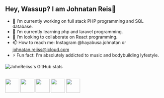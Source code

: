 ## Hey, Wassup? I am Johnatan Reis👋

- 🔭 I’m currently working on full stack PHP programming and SQL database.
- 🌱 I’m currently learning php and laravel programming.
- 👯 I’m looking to collaborate on React programming.
- 📫 How to reach me: Instagram @hayabusa.johnatan or johnatan.reiiss@icloud.com
- ⚡ Fun fact: I'm absolutely addicted to music and bodybuilding lyfestyle.

![JohnReiiss's GitHub stats](https://github-readme-stats.vercel.app/api?username=JohnReiiss&show_icons=true&theme=synthwave)

<div style="display: inline_block"><br>
  <img align="center" src="https://cdn.jsdelivr.net/gh/devicons/devicon@latest/icons/html5/html5-original.svg" width="45" height="45" />
  <img align="center" src="https://cdn.jsdelivr.net/gh/devicons/devicon@latest/icons/css3/css3-original.svg" width="45" height="45" />
  <img align="center" src="https://cdn.jsdelivr.net/gh/devicons/devicon@latest/icons/javascript/javascript-plain.svg" width="45" height="45" />
  <img align="center" src="https://cdn.jsdelivr.net/gh/devicons/devicon@latest/icons/php/php-original.svg" width="45" height="45" />
  <img align="center" src="https://cdn.jsdelivr.net/gh/devicons/devicon@latest/icons/mysql/mysql-original-wordmark.svg" width="45" height="45" />        
</div>
